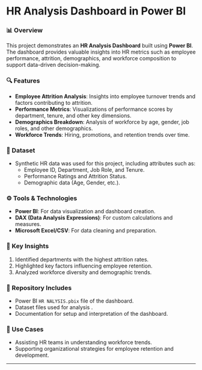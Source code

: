 

# HR Analysis Dashboard in Power BI

### 📊 Overview
This project demonstrates an **HR Analysis Dashboard** built using **Power BI**. The dashboard provides valuable insights into HR metrics such as employee performance, attrition, demographics, and workforce composition to support data-driven decision-making.

### 🔍 Features
- **Employee Attrition Analysis**: Insights into employee turnover trends and factors contributing to attrition.
- **Performance Metrics**: Visualizations of performance scores by department, tenure, and other key dimensions.
- **Demographics Breakdown**: Analysis of workforce by age, gender, job roles, and other demographics.
- **Workforce Trends**: Hiring, promotions, and retention trends over time.

### 📂 Dataset
- Synthetic HR data was used for this project, including attributes such as:
  - Employee ID, Department, Job Role, and Tenure.
  - Performance Ratings and Attrition Status.
  - Demographic data (Age, Gender, etc.).

### ⚙️ Tools & Technologies
- **Power BI**: For data visualization and dashboard creation.
- **DAX (Data Analysis Expressions)**: For custom calculations and measures.
- **Microsoft Excel/CSV**: For data cleaning and preparation.

### 🚀 Key Insights
1. Identified departments with the highest attrition rates.
2. Highlighted key factors influencing employee retention.
3. Analyzed workforce diversity and demographic trends.

### 📎 Repository Includes
- Power BI `HR NALYSIS.pbix` file of the dashboard.
- Dataset files used for analysis .
- Documentation for setup and interpretation of the dashboard.

### 🌟 Use Cases
- Assisting HR teams in understanding workforce trends.
- Supporting organizational strategies for employee retention and development.

---
